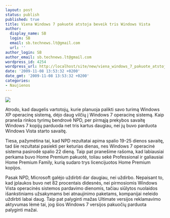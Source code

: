 ```yaml
---
layout: post
status: publish
published: true
title: Viena Windows 7 pakuotė atstoja beveik tris Windows Vista
author:
  display_name: SB
  login: SB
  email: sb.technews.lt@gmail.com
  url: ''
author_login: SB
author_email: sb.technews.lt@gmail.com
wordpress_id: 4254
wordpress_url: http://localhost/site/new/viena_windows_7_pakuote_atstoja_beveik_tris_windows_vista/
date: '2009-11-08 13:53:32 +0200'
date_gmt: '2009-11-08 13:53:32 +0200'
categories:
- Naujienos
---
```

<div class="imgright"><img src="http://t2.gstatic.com/images?q=tbn:ESim2shYGjFkmM:http://computelive.com/wp-content/uploads/2009/09/windows7_logo.jpg"  /></div>
<p>Atrodo, kad daugelis vartotojų, kurie planuoja palikti savo turimą Windows XP operacinę sistemą, dėjo daug vilčių į Windows 7 operacinę sistemą. Kaip praneša rinkos tyrimų bendrovė NPD, per pirmąją prekybos savaitę Windows 7 kopijų parduoda net tris kartus daugiau, nei jų buvo parduota Windows Vista starto savaitę.</p>
<p>Tiesa, pažymėtina tai, kad NPD rezultatai apima spalio 19-25 dienos savaitę, tad šie rezultatai pasiekti per keturias dienas, nes Windows 7 operacinė sistema pasirodė spalio 22 dieną. Taip pat pranešime rašoma, kad labiausiai perkama buvo Home Premium pakuotė, toliau sekė Professional ir galiausiai Home Premium Family, kurią sudaro trys licencijuotos Home Premium kopijos.</p>
<p>Pasak NPD, Microsoft galėjo uždirbti dar daugiau, nei uždirbo. Nepaisant to, kad įplaukos buvo net 82 procentais didesnės, nei pirmosiomis Windows Vista operacinės sistemos pardavimo dienomis, tačiau siūlytos nuolaidos išankstiniams užsakymams bei atnaujinimo paketams, kompanijai neleido uždirbti labai daug. Taip pat palyginti mažas Ultimate versijos reklamavimo aktyvumas lėmė tai, jog šios Windows 7 versijos pakuočių parduota palyginti mažai.<br /></p>
